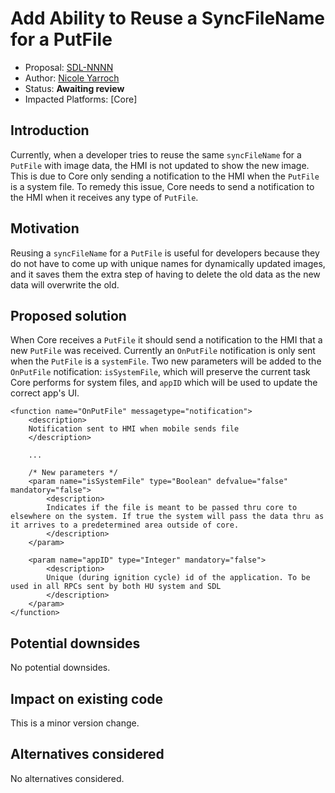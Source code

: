 # Add Ability to Reuse a SyncFileName for a PutFile

* Proposal: [SDL-NNNN](nnnn-add-ability-to-reuse-a-syncfilename-for-a-putfile.md)
* Author: [Nicole Yarroch](https://github.com/NicoleYarroch)
* Status: **Awaiting review**
* Impacted Platforms: [Core]

## Introduction

Currently, when a developer tries to reuse the same `syncFileName` for a `PutFile` with image data, the HMI is not updated to show the new image. This is due to Core only sending a notification to the HMI when the `PutFile` is a system file. To remedy this issue, Core needs to send a notification to the HMI when it receives any type of `PutFile`.    

## Motivation

Reusing a `syncFileName` for a `PutFile` is useful for developers because they do not have to come up with unique names for dynamically updated images, and it saves them the extra step of having to delete the old data as the new data will overwrite the old.

## Proposed solution

When Core receives a `PutFile` it should send a notification to the HMI that a new `PutFile` was received. Currently an `OnPutFile` notification is only sent when the `PutFile` is a `systemFile`. Two new parameters will be added to the `OnPutFile` notification: `isSystemFile`, which will preserve the current task Core performs for system files, and `appID` which will be used to update the correct app's UI.

```
<function name="OnPutFile" messagetype="notification">
    <description>
    Notification sent to HMI when mobile sends file
    </description>

    ...
    
    /* New parameters */
    <param name="isSystemFile" type="Boolean" defvalue="false" mandatory="false">
        <description>
        Indicates if the file is meant to be passed thru core to elsewhere on the system. If true the system will pass the data thru as it arrives to a predetermined area outside of core.
        </description>
    </param>

    <param name="appID" type="Integer" mandatory="false">
        <description>
        Unique (during ignition cycle) id of the application. To be used in all RPCs sent by both HU system and SDL
        </description>
    </param>
</function>
```

## Potential downsides

No potential downsides.

## Impact on existing code

This is a minor version change.

## Alternatives considered

No alternatives considered.

